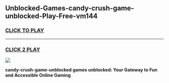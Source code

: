 
## Unblocked-Games-candy-crush-game-unblocked-Play-Free-vm144
<h3>
<a href="https://premium76.site?title=candy-crush-game-unblocked&ref=21A">CLICK TO PLAY</a></h3>
<hr>

<h3>
<a href="https://premium76.site?title=candy-crush-game-unblocked&ref=21A">CLICK 2 PLAY</a>
  
</h3>

<a href="https://premium76.site?title=candy-crush-game-unblocked&ref=21A"><img src="https://clearcache.store/games.png"></a>


**candy-crush-game-unblocked games unblocked: Your Gateway to Fun and Accessible Online Gaming**
